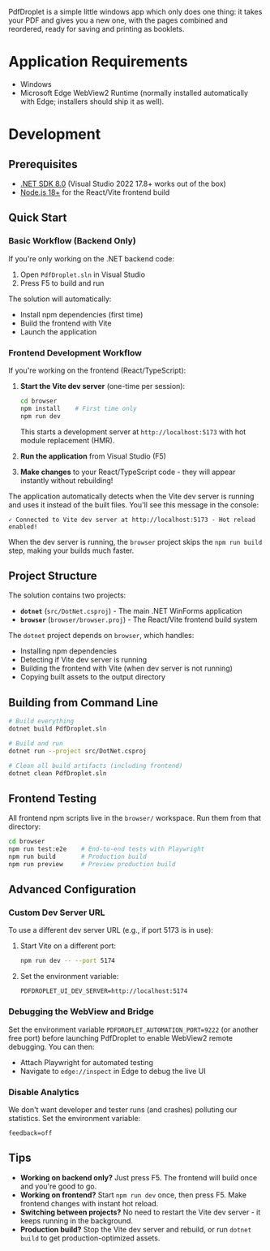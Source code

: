 PdfDroplet is a simple little windows app which only does one thing: it takes your PDF and gives you a new one, with the pages combined and reordered, ready for saving and printing as booklets.

# Application Requirements

- Windows
- Microsoft Edge WebView2 Runtime (normally installed automatically with Edge; installers should ship it as well).

# Development

## Prerequisites

- [.NET SDK 8.0](https://dotnet.microsoft.com/download) (Visual Studio 2022 17.8+ works out of the box)
- [Node.js 18+](https://nodejs.org/) for the React/Vite frontend build

## Quick Start

### Basic Workflow (Backend Only)

If you're only working on the .NET backend code:

1. Open `PdfDroplet.sln` in Visual Studio
2. Press F5 to build and run

The solution will automatically:
- Install npm dependencies (first time)
- Build the frontend with Vite
- Launch the application

### Frontend Development Workflow

If you're working on the frontend (React/TypeScript):

1. **Start the Vite dev server** (one-time per session):
   ```bash
   cd browser
   npm install    # First time only
   npm run dev
   ```
   This starts a development server at `http://localhost:5173` with hot module replacement (HMR).

2. **Run the application** from Visual Studio (F5)

3. **Make changes** to your React/TypeScript code - they will appear instantly without rebuilding!

The application automatically detects when the Vite dev server is running and uses it instead of the built files. You'll see this message in the console:
```
✓ Connected to Vite dev server at http://localhost:5173 - Hot reload enabled!
```

When the dev server is running, the `browser` project skips the `npm run build` step, making your builds much faster.

## Project Structure

The solution contains two projects:

- **`dotnet`** (`src/DotNet.csproj`) - The main .NET WinForms application
- **`browser`** (`browser/browser.proj`) - The React/Vite frontend build system

The `dotnet` project depends on `browser`, which handles:
- Installing npm dependencies
- Detecting if Vite dev server is running
- Building the frontend with Vite (when dev server is not running)
- Copying built assets to the output directory

## Building from Command Line

```bash
# Build everything
dotnet build PdfDroplet.sln

# Build and run
dotnet run --project src/DotNet.csproj

# Clean all build artifacts (including frontend)
dotnet clean PdfDroplet.sln
```

## Frontend Testing

All frontend npm scripts live in the `browser/` workspace. Run them from that directory:

```bash
cd browser
npm run test:e2e    # End-to-end tests with Playwright
npm run build       # Production build
npm run preview     # Preview production build
```

## Advanced Configuration

### Custom Dev Server URL

To use a different dev server URL (e.g., if port 5173 is in use):

1. Start Vite on a different port:
   ```bash
   npm run dev -- --port 5174
   ```

2. Set the environment variable:
   ```
   PDFDROPLET_UI_DEV_SERVER=http://localhost:5174
   ```

### Debugging the WebView and Bridge

Set the environment variable `PDFDROPLET_AUTOMATION_PORT=9222` (or another free port) before launching PdfDroplet to enable WebView2 remote debugging. You can then:
- Attach Playwright for automated testing
- Navigate to `edge://inspect` in Edge to debug the live UI

### Disable Analytics

We don't want developer and tester runs (and crashes) polluting our statistics. Set the environment variable:
```
feedback=off
```

## Tips

- **Working on backend only?** Just press F5. The frontend will build once and you're good to go.
- **Working on frontend?** Start `npm run dev` once, then press F5. Make frontend changes with instant hot reload.
- **Switching between projects?** No need to restart the Vite dev server - it keeps running in the background.
- **Production build?** Stop the Vite dev server and rebuild, or run `dotnet build` to get production-optimized assets.
